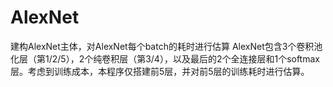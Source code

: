 # AlexNet
建构AlexNet主体，对AlexNet每个batch的耗时进行估算
AlexNet包含3个卷积池化层（第1/2/5），2个纯卷积层（第3/4），以及最后的2个全连接层和1个softmax层。考虑到训练成本，本程序仅搭建前5层，并对前5层的训练耗时进行估算。
